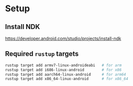 # Setup

## Install NDK

https://developer.android.com/studio/projects/install-ndk

## Required `rustup` targets

```sh
rustup target add armv7-linux-androideabi   # for arm
rustup target add i686-linux-android        # for x86
rustup target add aarch64-linux-android     # for arm64
rustup target add x86_64-linux-android      # for x86_64
```
